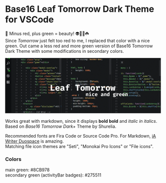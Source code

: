 # Base16 **Leaf Tomorrow** Dark Theme for VSCode
🍃 Minus red, plus green = beauty! 👽🥑🔋☘️  
Since *Tomorrow* just felt too red to me, I replaced that color with a nice green.
Out came a less red and more green version of Base16 Tomorrow Dark Theme with some modifications in secondary colors.

![screenshot](./screenshot.gif)

Works great with markdown, since it displays **bold bold** and *italic in italics*.  
Based on *Base16 Tomorrow Dark+* Theme by Shurelia.  

Recommended fonts are Fira Code or Source Code Pro. For Markdown, [iA Writer Duospace](https://github.com/iaolo/iA-Fonts/tree/master/iA%20Writer%20Duospace) is amazing.  
Matching file icon themes are "Seti", "Monokai Pro Icons" or "File icons".  




### Colors
main green: #8CB978  
secondary green (activityBar badges): #275511 


